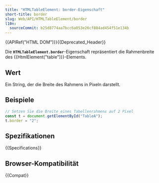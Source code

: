 ```yaml
---
title: "HTMLTableElement: border-Eigenschaft"
short-title: border
slug: Web/API/HTMLTableElement/border
l10n:
  sourceCommit: b25d8774aa7bcc6a053e26cf804ad454f51e134b
---
```


{{APIRef("HTML DOM")}}{{Deprecated_Header}}

Die **`HTMLTableElement.border`**-Eigenschaft repräsentiert die
Rahmenbreite des {{HtmlElement("table")}}-Elements.

## Wert

Ein String, der die Breite des Rahmens in Pixeln darstellt.

## Beispiele

```js
// Setzen Sie die Breite eines Tabellenrahmens auf 2 Pixel
const t = document.getElementById("TableA");
t.border = "2";
```

## Spezifikationen

{{Specifications}}

## Browser-Kompatibilität

{{Compat}}
